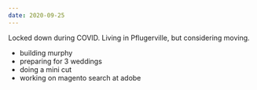 ```yaml
---
date: 2020-09-25
---
```


Locked down during COVID. Living in Pflugerville, but considering moving.

-   building murphy
-   preparing for 3 weddings
-   doing a mini cut
-   working on magento search at adobe
